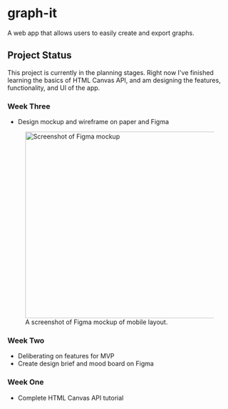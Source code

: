 # graph-it

A web app that allows users to easily create and export graphs.

## Project Status

This project is currently in the planning stages. Right now I've finished learning the basics of HTML Canvas API, and am designing the features, functionality, and UI of the app.

### Week Three

- Design mockup and wireframe on paper and Figma
<figure>
  <img src="https://res.cloudinary.com/dphmoqr9f/image/upload/v1674068716/Graph-It/Screenshot_2023-01-18_140406.jpg" width="768" height="418" alt="Screenshot of Figma mockup">
  <figcaption>A screenshot of Figma mockup of mobile layout.</figcaption>
</figure>

### Week Two

- Deliberating on features for MVP
- Create design brief and mood board on Figma

### Week One

- Complete HTML Canvas API tutorial
